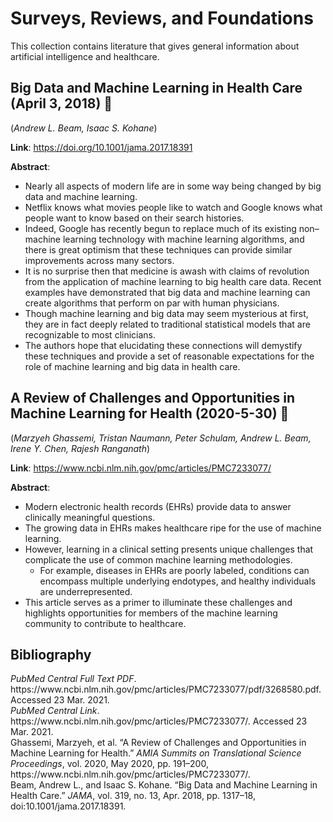 # Surveys, Reviews, and Foundations

This collection contains literature that gives general information about artificial intelligence and healthcare.



## Big Data and Machine Learning in Health Care (April 3, 2018) :book:
(_Andrew L. Beam, Isaac S. Kohane_)

**Link**: https://doi.org/10.1001/jama.2017.18391

**Abstract**:

- Nearly all aspects of modern life are in some way being changed by big data and machine learning. 
- Netflix knows what movies people like to watch and Google knows what people want to know based on their search histories. 
- Indeed, Google has recently begun to replace much of its existing non–machine learning technology with machine learning algorithms, and there is great optimism that these techniques can provide similar improvements across many sectors.
- It is no surprise then that medicine is awash with claims of revolution from the application of machine learning to big health care data. Recent examples have demonstrated that big data and machine learning can create algorithms that perform on par with human physicians. 
- Though machine learning and big data may seem mysterious at first, they are in fact deeply related to traditional statistical models that are recognizable to most clinicians. 
- The authors hope that elucidating these connections will demystify these techniques and provide a set of reasonable expectations for the role of machine learning and big data in health care.



## A Review of Challenges and Opportunities in Machine Learning for Health (2020-5-30) :book:
(_Marzyeh Ghassemi, Tristan Naumann, Peter Schulam, Andrew L. Beam, Irene Y. Chen, Rajesh Ranganath_)

**Link**: https://www.ncbi.nlm.nih.gov/pmc/articles/PMC7233077/

**Abstract**:

- Modern electronic health records (EHRs) provide data to answer clinically meaningful questions. 
- The growing data in EHRs makes healthcare ripe for the use of machine learning. 
- However, learning in a clinical setting presents unique challenges that complicate the use of common machine learning methodologies. 
  - For example, diseases in EHRs are poorly labeled, conditions can encompass multiple underlying endotypes, and healthy individuals are underrepresented. 
- This article serves as a primer to illuminate these challenges and highlights opportunities for members of the machine learning community to contribute to healthcare.



## Bibliography

<div class="csl-entry"><i>PubMed Central Full Text PDF</i>. https://www.ncbi.nlm.nih.gov/pmc/articles/PMC7233077/pdf/3268580.pdf. Accessed 23 Mar. 2021.</div>
<div class="csl-entry"><i>PubMed Central Link</i>. https://www.ncbi.nlm.nih.gov/pmc/articles/PMC7233077/. Accessed 23 Mar. 2021.</div>
<div class="csl-entry">Ghassemi, Marzyeh, et al. “A Review of Challenges and Opportunities in Machine Learning for Health.” <i>AMIA Summits on Translational Science Proceedings</i>, vol. 2020, May 2020, pp. 191–200, https://www.ncbi.nlm.nih.gov/pmc/articles/PMC7233077/.</div>
<div class="csl-entry">Beam, Andrew L., and Isaac S. Kohane. “Big Data and Machine Learning in Health Care.” <i>JAMA</i>, vol. 319, no. 13, Apr. 2018, pp. 1317–18, doi:10.1001/jama.2017.18391.</div>